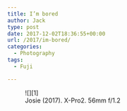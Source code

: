 ```yaml
---
title: I’m bored
author: Jack
type: post
date: 2017-12-02T18:36:55+00:00
url: /2017/im-bored/
categories:
  - Photography
tags:
  - Fuji

---
```

<figure class="wp-block-image">
    ![][1] <figcaption>Josie (2017). X-Pro2. 56mm f/1.2</figcaption> </figure>

 [1]: https://jack.baty.net/wp-content/uploads/2017/12/20171202_Josie-edit.jpg
